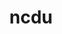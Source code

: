 ---
title: "ncdu"
layout: cache
categories: [package, develop]
meta: {"versions": ["1.19"], "compilers": ["gcc@=10.2.1", "gcc@=7.5.0"], "oss": ["centos7", "ubuntu18.04"], "platforms": ["linux"], "targets": ["x86_64_v3"], "stacks": ["developer-tools", "developer-tools-manylinux2014", "root"], "num_specs": 2, "num_specs_by_stack": {"developer-tools": 1, "root": 2, "developer-tools-manylinux2014": 1}}
spec_details: [{"hash": "z5oq65bzs7zdk7t4q24kfft7yptzeazo", "compiler": "gcc@=7.5.0", "versions": ["1.19"], "os": "ubuntu18.04", "platform": "linux", "target": "x86_64_v3", "variants": ["build_system=generic"], "stacks": ["developer-tools", "root"], "size": "-", "tarball": "https://binaries.spack.io/develop/build_cache/linux-ubuntu18.04-x86_64_v3/gcc-7.5.0/ncdu-1.19/linux-ubuntu18.04-x86_64_v3-gcc-7.5.0-ncdu-1.19-z5oq65bzs7zdk7t4q24kfft7yptzeazo.spack"}, {"hash": "5pp3tb2o3hmbuo4vexd7mqbis457ksgz", "compiler": "gcc@=10.2.1", "versions": ["1.19"], "os": "centos7", "platform": "linux", "target": "x86_64_v3", "variants": ["build_system=generic"], "stacks": ["developer-tools-manylinux2014", "root"], "size": "-", "tarball": "https://binaries.spack.io/develop/build_cache/linux-centos7-x86_64_v3/gcc-10.2.1/ncdu-1.19/linux-centos7-x86_64_v3-gcc-10.2.1-ncdu-1.19-5pp3tb2o3hmbuo4vexd7mqbis457ksgz.spack"}]
---